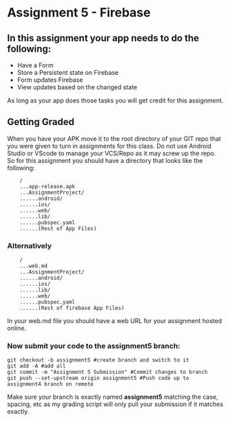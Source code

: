 # Assignment 5 - Firebase

## In this assignment your app needs to do the following:

* Have a Form
* Store a Persistent state on Firebase
* Form updates Firebase
* View updates based on the changed state

As long as your app does those tasks you will get credit for this assignment.

## Getting Graded

When you have your APK move it to the root directory of your GIT repo that you were given to turn in assignments for this class. Do not use Android Studio or VScode to manage your VCS/Repo as it may screw up the repo. So for this assignment you should have a directory that looks like the following:

```
    /
    ...app-release.apk
    ...AssignmentProject/
    ......android/
    ......ios/
    ......web/
    ......lib/
    ......pubspec.yaml
    ......(Rest of App Files)
```

### Alternatively

```
    /
    ...web.md
    ...AssignmentProject/
    ......android/
    ......ios/
    ......lib/
    ......web/
    ......pubspec.yaml
    ......(Rest of firebase App Files)
```
In your web.md file you should have a web URL for your assignment hosted online. 

### Now submit your code to the **assignment5** branch:

```
git checkout -b assignment5 #create branch and switch to it
git add -A #add all
git commit -m "Assignment 5 Submission" #Commit changes to branch
git push --set-upstream origin assignment5 #Push code up to assignment4 branch on remote
```

Make sure your branch is exactly named **assignment5** matching the case, spacing, etc as my grading script will only pull your submission if it matches exactly.
